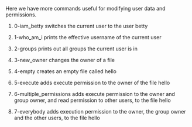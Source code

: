 Here we have more commands useful for modifying user data and permissions.


1. 0-iam_betty switches the current user to the user betty

2. 1-who_am_i prints the effective username of the current user

3. 2-groups prints out all groups the current user is in

4. 3-new_owner changes the owner of a file

5. 4-empty creates an empty file called hello

6. 5-execute adds execute permission to the owner of the file hello

7. 6-multiple_permissions adds execute permission to the owner and group owner, and read permission to other users, to the file hello

8. 7-everybody adds execution permission to the owner, the group owner and the other users, to the file hello

